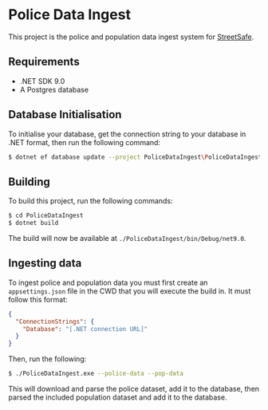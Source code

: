 ﻿# Police Data Ingest

This project is the police and population data ingest system for [StreetSafe](https://streetsafe.space).

## Requirements
- .NET SDK 9.0
- A Postgres database

## Database Initialisation
To initialise your database, get the connection string to your database in .NET format, then run the following command:
```bash
$ dotnet ef database update --project PoliceDataIngest\PoliceDataIngest.csproj --startup-project PoliceDataIngest\PoliceDataIngest.csproj --context PoliceDataIngest.Context.PoliceDbContext --configuration Debug --no-build "20250820140926_population areas" --connection "[connection string]"
```

## Building
To build this project, run the following commands:
```bash
$ cd PoliceDataIngest
$ dotnet build
```
The build will now be available at `./PoliceDataIngest/bin/Debug/net9.0`.

## Ingesting data
To ingest police and population data you must first create an `appsettings.json` file in the CWD that you will execute the build in. It must follow this format:
```json
{
  "ConnectionStrings": {
    "Database": "[.NET connection URL]"
  }
}
```
Then, run the following:
```bash
$ ./PoliceDataIngest.exe --police-data --pop-data
```

This will download and parse the police dataset, add it to the database, then parsed the included population dataset and add it to the database.
